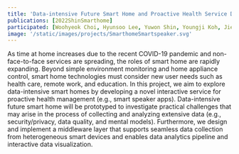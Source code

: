 ```yaml
---
title: 'Data-intensive Future Smart Home and Proactive Health Service Design Research '
publications: [2022ShinSmarthome]
participated: [Woohyeok Choi, Hyunsoo Lee, Yuwon Shin, Youngji Koh, Jieun Lim]
image: '/static/images/projects/SmarthomeSmartspeaker.svg'
---
```


As time at home increases due to the recent COVID-19 pandemic and non-face-to-face services are spreading, the roles of smart home are rapidly expanding. Beyond simple environment monitoring and home appliance control, smart home technologies must consider new user needs such as health care, remote work, and education. In this project, we aim to explore data-intensive smart homes by developing a novel interactive service for proactive health management (e.g., smart speaker apps). Data-intensive future smart home will be prototyped to investigate practical challenges that may arise in the process of collecting and analyzing extensive data (e.g., security/privacy, data quality, and mental models). Furthermore, we design and implement a middleware layer that supports seamless data collection from heterogeneous smart devices and enables data analytics pipeline and interactive data visualization.
